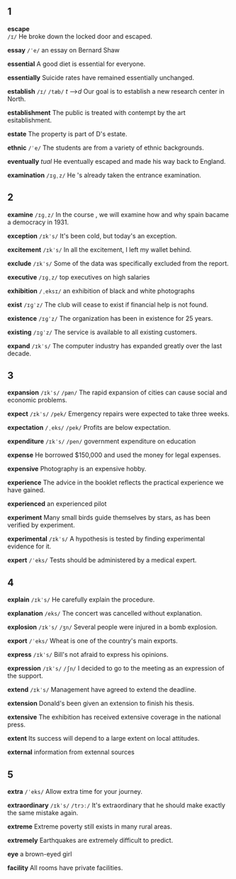 ## 1
**escape**  
`/ɪ/`
He broke down the locked door and escaped.

**essay** 
`/ˈe/`
an essay on Bernard Shaw

**essential**
A good diet is essential for everyone.

**essentially** 
Suicide rates have remained essentially unchanged.

**establish** 
`/ɪ/` `/tæb/`
*t* -->*d*
Our goal is to establish a new research center in North.

**establishment**
The public is treated with contempt by the art esitablishment.

**estate** 
The property is part of D's estate.

**ethnic** 
`/ˈe/`
The students are from a variety of ethnic backgrounds.

**eventually**
*tual*
He eventually escaped and made his way back to England.

**examination**
`/ɪɡˌz/`
He 's already taken the entrance examination.

## 2 
**examine**
`/ɪɡˌz/`
In the course , we will examine how and why spain bacame a democracy in 1931.

**exception** 
`/ɪkˈs/`
It's been cold, but today's an exception.

**excitement** 
`/ɪkˈs/`
In all the excitement, I left my wallet behind.

**exclude** 
`/ɪkˈs/`
Some of the data was specifically excluded from the report.

**executive**
`/ɪɡˌz/`
top executives on high salaries

**exhibition**
`/ˌeksɪ/` 
an exhibition of black and white photographs

**exist** 
`/ɪɡˈz/`
The club will cease to exist if financial help is not found.

**existence**
`/ɪɡˈz/` 
The organization has been in existence for 25 years.

**existing**
`/ɪɡˈz/` 
The service is available to all existing customers.

**expand**
`/ɪkˈs/` 
The computer industry has expanded greatly over the last decade.

## 3
**expansion** 
`/ɪkˈs/` `/pæn/`
The rapid expansion of cities can cause social and economic problems.

**expect** 
`/ɪkˈs/` `/pek/`
Emergency repairs were expected to take three weeks.

**expectation** 
`/ˌeks/` `/pek/`
Profits are below expectation.

**expenditure**
`/ɪkˈs/` `/pen/`
government expenditure on education

**expense** 
He borrowed $150,000 and used the money for legal expenses.

**expensive** 
Photography is an expensive hobby.

**experience**
The advice in the booklet reflects the practical experience we have gained.

**experienced** 
an experienced pilot

**experiment** 
Many small birds guide themselves by stars, as has been verified by experiment.

**experimental** 
`/ɪkˈs/`
A hypothesis is tested by finding experimental evidence for it.

**expert**
`/ˈeks/`
Tests should be administered by a medical expert.

## 4
**explain** 
`/ɪkˈs/`
He carefully explain the procedure.

**explanation** 
`/eks/`
The concert was cancelled without explanation.

**explosion**
`/ɪkˈs/` `/ʒn/`
Several people were injured in a bomb explosion.

**export** 
`/ˈeks/`
Wheat is one of the country's main exports.

**express** 
`/ɪkˈs/`
Bill's not afraid to express his opinions.

**expression** 
`/ɪkˈs/` `/ʃn/`
I decided to go to the meeting as an expression of the support.

**extend** 
`/ɪkˈs/`
Management have agreed to extend the deadline.

**extension**
Donald's been given an extension to finish his thesis.

**extensive** 
The exhibition has received extensive coverage in the national press.

**extent** 
Its success will depend to a large extent on local attitudes.

**external** 
information from extennal sources

## 5
**extra** 
`/ˈeks/`
Allow extra time for your journey.

**extraordinary** 
`/ɪkˈs/` `/trɔː/`
It's extraordinary that he should make exactly the same mistake again.

**extreme** 
Extreme poverty still exists in many rural areas.

**extremely** 
Earthquakes are extremely difficult to predict.

**eye** 
a brown-eyed girl

**facility** 
All rooms have private facilities.
